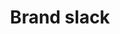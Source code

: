 ---
title: Brand slack
tags: ["brand", "slack", "communication", "messaging", "collaboration", "team", "chat"]
icon: brand-slack
svg: '<svg xmlns="http://www.w3.org/2000/svg" width="24" height="24" fill="none" viewBox="0 0 24 24" stroke-width="1.5" stroke-linecap="round" stroke-linejoin="round" stroke="currentColor"><path d="M14.25 3.27c-.9 0-1.71.72-1.71 1.71v4.14c0 .9.72 1.71 1.71 1.71.9 0 1.71-.72 1.71-1.71V4.89c0-.9-.72-1.62-1.71-1.62m3.69 7.47h1.44c.81 0 1.44-.63 1.44-1.44 0-.81-.63-1.44-1.44-1.44-.81 0-1.44.63-1.44 1.44zM3 9.48c0 .9.72 1.71 1.71 1.71h4.14c.9 0 1.71-.72 1.71-1.71 0-.9-.72-1.71-1.71-1.71H4.71C3.72 7.86 3 8.58 3 9.48m7.56-5.04c0-.81-.63-1.44-1.44-1.44-.81 0-1.44.63-1.44 1.44 0 .81.63 1.44 1.44 1.44h1.44zm-.9 16.38c.9 0 1.71-.72 1.71-1.71v-4.14c0-.9-.72-1.71-1.71-1.71-.9 0-1.71.72-1.71 1.71v4.14c.09.9.81 1.71 1.71 1.71m-3.6-7.56H4.62c-.81 0-1.44.63-1.44 1.44 0 .81.63 1.44 1.44 1.44.81 0 1.44-.63 1.44-1.44zM21 14.52c0-.9-.72-1.71-1.71-1.71h-4.14c-.9 0-1.71.72-1.71 1.71 0 .9.72 1.71 1.71 1.71h4.14c.9 0 1.71-.81 1.71-1.71m-7.56 3.6v1.44c0 .81.63 1.44 1.44 1.44.81 0 1.44-.63 1.44-1.44 0-.81-.63-1.44-1.44-1.44z"/></svg>'
---
